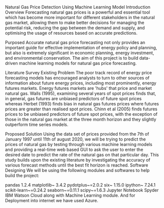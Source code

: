 Natural Gas Price Detection Using Machine Learning Model
Introduction
Overview
Forecasting natural gas prices is a powerful and essential tool which has become more important for different stakeholders in the natural gas market, allowing them to make better decisions for managing the potential risk, reducing the gap between the demand and supply, and optimising the usage of resources based on accurate predictions.

Purposed
Accurate natural gas price forecasting not only provides an important guide for effective implementation of energy policy and planning, but also is extremely significant in economic planning, energy investment, and environmental conservation. The aim of this project is to build data-driven machine learning models for natural gas price forecasting.

Literature Survey
Existing Problem
The poor track record of energy price forecasting models has encouraged analysts to turn to other sources of information about future energy prices, including most prominently, energy futures markets. Energy futures markets are 'hubs' that price and market natural gas. Walls (1995), examining several years of spot prices finds that, in general, gas futures are unbiased predictors of future spot prices whereas Herbet (1993) finds bias in natural gas futures prices where futures prices are greater than realised spot prices. Chinn et al (2005) finds futures prices to be unbiased predictors of future spot prices, with the exception of those in the natural gas market at the three month horizon and they slightly outperform time series models.

Proposed Solution
Using the data set of prices provided from the 7th of January 1997 until 11th of august 2020, we will be trying to predict the prices of natural gas by testing through various machine learning models and providing a real-time web based GUI to ask the user to enter the desired date to predict the rate of the natural gas on that particular day. This study builds upon the existing literature by investigating the accuracy of various forecast methods until the best fit horizon is reached.
Software Designing
We will be using the following modules and softwares to help build the project:

pandas 1.2.4
matplotlib~ 3.4.2
pydotplus~=2.0.2
six~ 1.15.0
ipython~ 7.24.1
scikit-learn~=0.24.2
seaborn~=0.11.1
scipy~=1.6.3
Jupyter Notebook
Spyder
IBM Watson Cloud along with Machine Learning module.
And for Deployment into internet we have used Azure.

